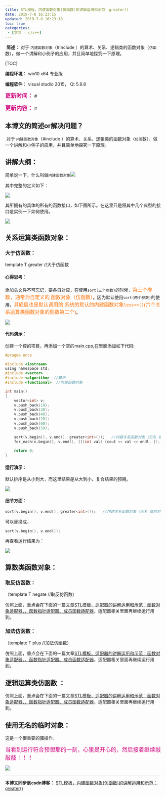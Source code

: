 ```yaml
---
title: STL模板，内建函数对象(仿函数)的讲解运用和示范：greater()
date: 2019-7-8 16:23:15
updated: 2019-7-8 16:23:18
toc: true
categories: 
 - [学习 - c/c++]
---
```




​			**简述：** 对于 `内建函数对象`（#include <functional>）的算术、关系、逻辑类的函数对象（`仿函`数），做一个讲解和小例子的应用，并且简单地探究一下原理。

<!-- more -->

[TOC]

**编程环境：**  win10 x64 专业版

**编程软件：**  visual studio 2015， Qt 5.9.8



<font color=#D0087E size=4 face="幼圆">**更新时间：**</font>  #

<font color=#D0087E size=4 face="幼圆">**更新内容：**</font>  # 



## 本博文的简述or解决问题？

​		对于 `内建函数对象`（#include <functional>）的算术、关系、逻辑类的函数对象（`仿函`数），做一个讲解和小例子的应用，并且简单地探究一下原理。



## 讲解大纲：

简单说一下，什么叫做`内建函数对象`![](https://raw.githubusercontent.com/touwoyimuli/FigureBed/master/img/20190708162640.png)

其中完整的定义如下：

![](https://raw.githubusercontent.com/touwoyimuli/FigureBed/master/img/20190708162823.png)



其所拥有的具体的所有的函数接口，如下图所示。在这里只是将其中几个典型的接口是实例一下如何使用。

![](https://raw.githubusercontent.com/touwoyimuli/FigureBed/master/img/20190708162856.png)



## 关系运算类函数对象：

### 大于仿函数：

template<class> T greater<T> //大于仿函数

#### 心得思考：

添加头文件不可忘记，要各自对应，在使用`sort(三个参数)`的时候，<font color=#FE7207 size=3 face="幼圆">第三个参数，通常为自定义的  函数对象（仿函数）</font>。因为默认使用`sort(两个参数)`的使用，<font color=#FE7207  size=3 face="幼圆">其底层也是默认调用的 系统的默认的内建函数对象`less<>()`(六个关系运算类函数对象的倒数第二个)</font>。

![](https://raw.githubusercontent.com/touwoyimuli/FigureBed/master/img/20190708164909.png)



#### 代码演示：

创建一个控的项目，再添加一个空的main.cpp,在里面添加如下代码:

```c
#pragma once

#include <iostream>
using namespace std;
#include <vector>
#include <algorithm>  //算法
#include <functional>  //内建函数对象

int main()
{
	vector<int> v;
	v.push_back(10);
	v.push_back(30);
	v.push_back(40);
	v.push_back(20);
	v.push_back(60);
	v.push_back(50);

	sort(v.begin(), v.end(), greater<int>());   //内建关系函数对象（无名 临时对象）greater<int>()   大于
	for_each(v.begin(), v.end(), [](int val) {cout << val << endl; });
	
	return 0;
}
```



#### 运行演示：

默认排序是从小到大，而这里结果是从大到小，复合结果的预期。

![](https://raw.githubusercontent.com/touwoyimuli/FigureBed/master/img/20190708193257.png)

#### 细节方面：

```c
sort(v.begin(), v.end(), greater<int>());   //内建关系函数对象（无名 临时对象）greater<int>()   大于   //内建关系函数对象（无名 临时对象）greater<int>()   大于
```

可以替换成，

```c
sort(v.begin(), v.end());
```

再查看运行结果为：

![](https://raw.githubusercontent.com/touwoyimuli/FigureBed/master/img/20190708165544.png)





## 算数类函数对象：

###  取反仿函数：

（template<class> T negate<T> //取反仿函数）

仿照上面，重点会在下面的一篇文章[STL模板，适配器的讲解运用和示范：函数对象适配器、、函数指针适配器、成员函数适配器](https://touwoyimuli.github.io/2019/07/08/STL%E6%A8%A1%E6%9D%BF%EF%BC%8C%E9%80%82%E9%85%8D%E5%99%A8%E7%9A%84%E8%AE%B2%E8%A7%A3%E8%BF%90%E7%94%A8%E5%92%8C%E7%A4%BA%E8%8C%83%EF%BC%9A%E5%87%BD%E6%95%B0%E5%AF%B9%E8%B1%A1%E9%80%82%E9%85%8D%E5%99%A8%E3%80%81%E5%8F%96%E5%8F%8D%E9%80%82%E9%85%8D%E5%99%A8%E3%80%81%E5%87%BD%E6%95%B0%E6%8C%87%E9%92%88%E9%80%82%E9%85%8D%E5%99%A8%E3%80%81%E6%88%90%E5%91%98%E5%87%BD%E6%95%B0%E9%80%82%E9%85%8D%E5%99%A8/)，适配器相关里面再继续运行用到。



### 加法仿函数：

（template<class> T plus<T> //加法仿函数） 

仿照上面，重点会在下面的一篇文章[STL模板，适配器的讲解运用和示范：函数对象适配器、、函数指针适配器、成员函数适配器](https://touwoyimuli.github.io/2019/07/08/STL%E6%A8%A1%E6%9D%BF%EF%BC%8C%E9%80%82%E9%85%8D%E5%99%A8%E7%9A%84%E8%AE%B2%E8%A7%A3%E8%BF%90%E7%94%A8%E5%92%8C%E7%A4%BA%E8%8C%83%EF%BC%9A%E5%87%BD%E6%95%B0%E5%AF%B9%E8%B1%A1%E9%80%82%E9%85%8D%E5%99%A8%E3%80%81%E5%8F%96%E5%8F%8D%E9%80%82%E9%85%8D%E5%99%A8%E3%80%81%E5%87%BD%E6%95%B0%E6%8C%87%E9%92%88%E9%80%82%E9%85%8D%E5%99%A8%E3%80%81%E6%88%90%E5%91%98%E5%87%BD%E6%95%B0%E9%80%82%E9%85%8D%E5%99%A8/)，适配器相关里面再继续运行用到。



## 逻辑运算类仿函数 ：

仿照上面，重点会在下面的一篇文章[STL模板，适配器的讲解运用和示范：函数对象适配器、、函数指针适配器、成员函数适配器](https://touwoyimuli.github.io/2019/07/08/STL%E6%A8%A1%E6%9D%BF%EF%BC%8C%E9%80%82%E9%85%8D%E5%99%A8%E7%9A%84%E8%AE%B2%E8%A7%A3%E8%BF%90%E7%94%A8%E5%92%8C%E7%A4%BA%E8%8C%83%EF%BC%9A%E5%87%BD%E6%95%B0%E5%AF%B9%E8%B1%A1%E9%80%82%E9%85%8D%E5%99%A8%E3%80%81%E5%8F%96%E5%8F%8D%E9%80%82%E9%85%8D%E5%99%A8%E3%80%81%E5%87%BD%E6%95%B0%E6%8C%87%E9%92%88%E9%80%82%E9%85%8D%E5%99%A8%E3%80%81%E6%88%90%E5%91%98%E5%87%BD%E6%95%B0%E9%80%82%E9%85%8D%E5%99%A8/)，适配器相关里面再继续运行用到。



## 使用无名的临时对象：

这是一个很重要的骚操作。



<font color=#D0087E size=4 face="幼圆">当看到运行符合预想那的一刻，心里是开心的，然后接着继续敲敲敲！！！</font>

![](https://raw.githubusercontent.com/touwoyimuli/FigureBed/master/gif/20190704180218.gif)







------



**本博文同步到csdn博客：** [STL模板，内建函数对象(仿函数)的讲解运用和示范：greater()](https://blog.csdn.net/qq_33154343/article/details/95089598)

